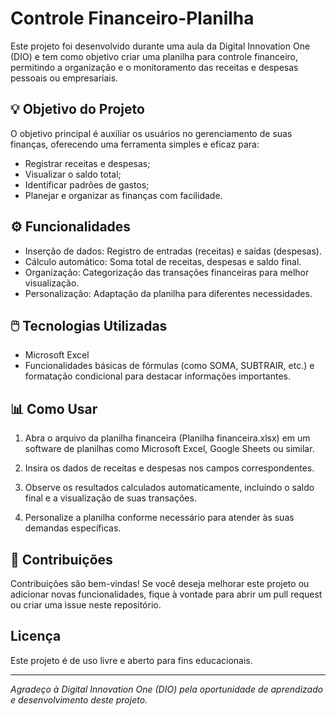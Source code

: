 # Controle Financeiro-Planilha
Este projeto foi desenvolvido durante uma aula da Digital Innovation One (DIO) e tem como objetivo criar uma planilha para controle financeiro, permitindo a organização e o monitoramento das receitas e despesas pessoais ou empresariais.

## 💡 Objetivo do Projeto

O objetivo principal é auxiliar os usuários no gerenciamento de suas finanças, oferecendo uma ferramenta simples e eficaz para:

- Registrar receitas e despesas;
- Visualizar o saldo total;
- Identificar padrões de gastos;
- Planejar e organizar as finanças com facilidade.

## ⚙ Funcionalidades
- Inserção de dados: Registro de entradas (receitas) e saídas (despesas).
- Cálculo automático: Soma total de receitas, despesas e saldo final.
- Organização: Categorização das transações financeiras para melhor visualização.
- Personalização: Adaptação da planilha para diferentes necessidades.

## 🖱️ Tecnologias Utilizadas
- Microsoft Excel
- Funcionalidades básicas de fórmulas (como SOMA, SUBTRAIR, etc.) e formatação condicional para destacar informações importantes.

## 📊 Como Usar
1. Abra o arquivo da planilha financeira (Planilha financeira.xlsx) em um software de planilhas como Microsoft Excel, Google Sheets ou similar.

3. Insira os dados de receitas e despesas nos campos correspondentes.
   
4. Observe os resultados calculados automaticamente, incluindo o saldo final e a visualização de suas transações.
   
5. Personalize a planilha conforme necessário para atender às suas demandas específicas.

## 🤝 Contribuições

Contribuições são bem-vindas! Se você deseja melhorar este projeto ou adicionar novas funcionalidades, fique à vontade para abrir um pull request ou criar uma issue neste repositório.

## Licença

Este projeto é de uso livre e aberto para fins educacionais.

---

*Agradeço à Digital Innovation One (DIO) pela oportunidade de aprendizado e desenvolvimento deste projeto.*
